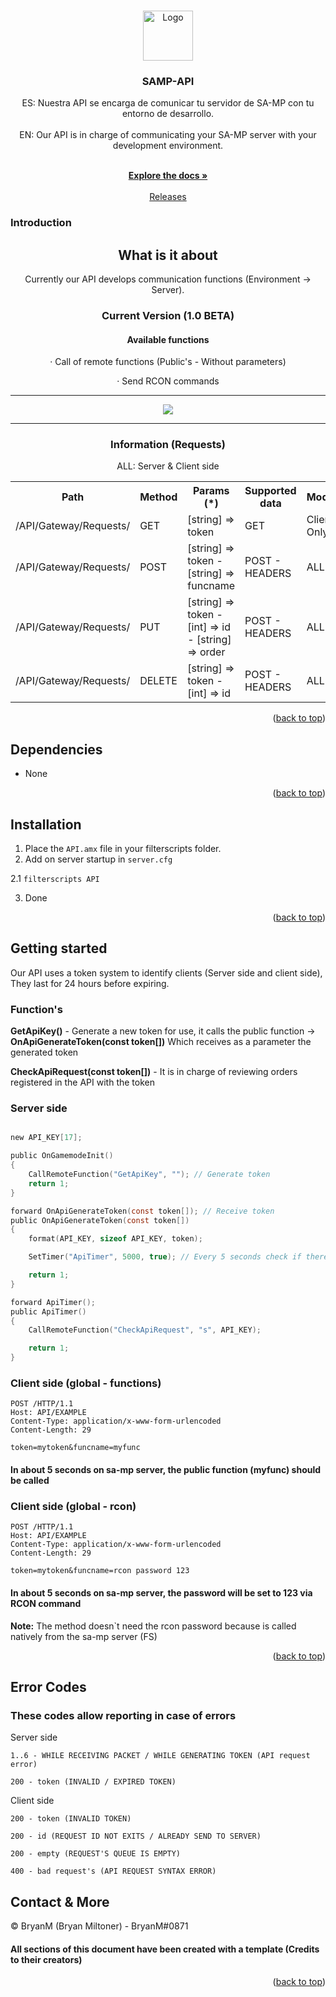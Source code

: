 <a name="readme-top"></a>

<br />

<div align="center">
  <a href="https://github.com/BN-M/Discord-SAMP-API">
    <img src="https://icon-library.com/images/pawn-icon/pawn-icon-12.jpg" alt="Logo" width="80" height="80">
  </a>

<h3 align="center">SAMP-API</h3>

  <p align="center">
    ES: 
    Nuestra API se encarga de comunicar tu servidor de SA-MP con tu entorno de desarrollo.
    <br />
    <br />
    EN: 
    Our API is in charge of communicating your SA-MP server with your development environment.
    </p>
    <br />
    <a href="https://github.com/BN-M/Discord-SAMP-API"><strong>Explore the docs »</strong></a>
    <br />
    <br />
    <a href="https://github.com/BN-M/Discord-SAMP-API/releases">Releases</a>
</div>

### Introduction
<div align="center">
  <h2>What is it about</h2>
   
  <p>Currently our API develops communication functions (Environment -> Server).</p>
	
  <h3>Current Version (1.0 BETA)</h3>
  
  <h4>Available functions</h4>
  
  <p>· Call of remote functions (Public's - Without parameters)</p>

  <p>· Send RCON commands</p>
	
<hr>
	
  <img src="https://cdn.discordapp.com/attachments/754887805200760882/1105703663743279164/image.png"></img>

<hr>
	
  <h3>Information  (Requests)</h3>
  
  <p>ALL: Server & Client side</p>
  
  <table>
  <tr>
    <th>Path</th>
    <th>Method</th>
    <th>Params (*)</th>
    <th>Supported data</th>
    <th>Mode</th>
  </tr>
	
  <tr>
    <td>/API/Gateway/Requests/</td>
    <td>GET</td>
    <td>[string] => token</td>
    <td>GET</td>
    <td>Client Only</td>
  </tr>
	
  <tr>
    <td>/API/Gateway/Requests/</td>
    <td>POST</td>
    <td>[string] => token - [string] => funcname</td>
    <td>POST - HEADERS</td>
    <td>ALL</td>
  </tr>
	
  <tr>
    <td>/API/Gateway/Requests/</td>
    <td>PUT</td>
    <td>[string] => token - [int] => id - [string] => order</td>
    <td>POST - HEADERS</td>
    <td>ALL</td>
  </tr>

  <tr>
    <td>/API/Gateway/Requests/</td>
    <td>DELETE</td>
    <td>[string] => token - [int] => id</td>
    <td>POST - HEADERS</td>
    <td>ALL</td>
  </tr>
	
</table>

</div>


<p align="right">(<a href="#readme-top">back to top</a>)</p>


## Dependencies

* None

<p align="right">(<a href="#readme-top">back to top</a>)</p>


## Installation

1. Place the `API.amx` file in your filterscripts folder.
2. Add on server startup in `server.cfg`

2.1 ```filterscripts API```

3. Done

<p align="right">(<a href="#readme-top">back to top</a>)</p>


<!-- USAGE EXAMPLES -->
## Getting started

<p>Our API uses a token system to identify clients (Server side and client side), They last for 24 hours before expiring.</p>

<h3>Function's</h3>

<p><strong>GetApiKey()</strong> - Generate a new token for use, it calls the public function -> <strong>OnApiGenerateToken(const token[])</strong> Which receives as a parameter the generated token</p>

<p><strong>CheckApiRequest(const token[])</strong> - It is in charge of reviewing orders registered in the API with the token</p>


<h3>Server side</h3>

```c

new API_KEY[17];

public OnGamemodeInit()
{
    CallRemoteFunction("GetApiKey", ""); // Generate token
    return 1;
}

forward OnApiGenerateToken(const token[]); // Receive token
public OnApiGenerateToken(const token[])
{
	format(API_KEY, sizeof API_KEY, token);

	SetTimer("ApiTimer", 5000, true); // Every 5 seconds check if there are pending orders

	return 1;
}

forward ApiTimer();
public ApiTimer()
{
	CallRemoteFunction("CheckApiRequest", "s", API_KEY);

	return 1;
}

```

<h3>Client side (global - functions)</h3>

```
POST /HTTP/1.1
Host: API/EXAMPLE
Content-Type: application/x-www-form-urlencoded
Content-Length: 29

token=mytoken&funcname=myfunc
```

<h4>In about 5 seconds on sa-mp server, the public function (myfunc) should be called</h4>

<h3>Client side (global - rcon)</h3>

```
POST /HTTP/1.1
Host: API/EXAMPLE
Content-Type: application/x-www-form-urlencoded
Content-Length: 29

token=mytoken&funcname=rcon password 123
```

<h4>In about 5 seconds on sa-mp server, the password will be set to 123 via RCON command</h4>

<p><strong>Note:</strong> The method doesn`t need the rcon password because is called natively from the sa-mp server (FS)</p>

<p align="right">(<a href="#readme-top">back to top</a>)</p>


## Error Codes

<h3>These codes allow reporting in case of errors</h3>

<p>Server side</p>

```
1..6 - WHILE RECEIVING PACKET / WHILE GENERATING TOKEN (API request error)

200 - token (INVALID / EXPIRED TOKEN)
```

<p>Client side</p>

```
200 - token (INVALID TOKEN)

200 - id (REQUEST ID NOT EXITS / ALREADY SEND TO SERVER)

200 - empty (REQUEST'S QUEUE IS EMPTY)

400 - bad request's (API REQUEST SYNTAX ERROR)
```

## Contact & More

<p>© BryanM (Bryan Miltoner) - BryanM#0871</p>

<h4>All sections of this document have been created with a template (Credits to their creators)</h4>

<p align="right">(<a href="#readme-top">back to top</a>)</p>
